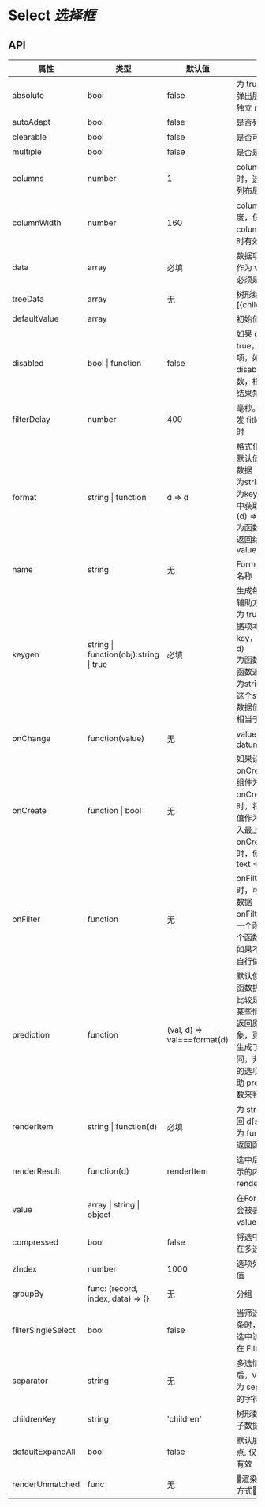 # Select *选择框*

<example />

## API

| 属性 | 类型 | 默认值 | 说明 |
| --- | --- | --- | --- |
| absolute | bool | false | 为 true 时，选项弹出层在 DOM 中独立 render |
| autoAdapt | bool | false | 是否列表自适应 |
| clearable | bool | false | 是否可清除值 |
| multiple | bool | false | 是否是多选 |
| columns | number | 1 | columns 大于 1 时，选项展示为多列布局模式 |
| columnWidth | number | 160 | column 单列宽度，仅在 columns 大于 1 时有效 |
| data | array | 必填 | 数据项，单条数据作为 value 的数据必须是唯一的 |
| treeData | array | 无 | 树形结构数据项，\[{children: []}\] |
| defaultValue | array | | 初始值 |
| disabled | bool \| function | false | 如果 disabled 为 true，禁用全部选项，如果 disabled 为函数，根据函数反回结果禁用选项 |
| filterDelay | number | 400 | 毫秒。用户输入触发 fitler 事件的延时 |
| format | string \| function | d => d | 格式化 value<br />默认值，返回原始数据<br />为string时，会作为key从原始数据中获取值，相当于 (d) => d[format]<br /> 为函数时，以函数返回结果作为 value |
| name | string | 无 | Form 存取数据的名称 |
| keygen | string \| function(obj):string \| true | 必填 | 生成每一项key的辅助方法<br />为 true 时，以数据项本身作为key，相当于 (d => d)<br />为函数时，使用此函数返回值<br />为string时，使用这个string对应的数据值。如 'id'，相当于 (d => d.id) |
| onChange | function(value) | 无 | value 为 datum.getValue() |
| onCreate | function \| bool | 无 | 如果设置了 onCreate 事件，组件为可输入状态<br />onCreate为函数时，将此函数返回值作为新的选项拆入最上方<br />onCreate为true时，使用默认函数 text => text |
| onFilter | function | 无 | onFilter 不为空时，可以输入过滤数据<br />onFilter 如果返回一个函数，使用这个函数做前端过滤<br />如果不返回，可以自行做后端过滤 |
| prediction | function | (val, d) => val===format(d) | 默认使用 format 函数执行的结果来比较是否匹配，在某些情况下（例如返回原始数据的对象，更新数据时，生成了一个值相同，非同一个对象的选项），需要借助 prediction 函数来判断是否匹配 |
| renderItem | string \| function(d) | 必填 | 为 string 时，返回 d\[string]<br />为 function 时，返回函数结果 |
| renderResult | function(d) | renderItem | 选中后在结果中显示的内容，默认和 renderItem 相同 |
| value | array \| string \| object | | 在Form中，value会被表单接管，value无效 |
| compressed | bool | false | 将选中值合并，只在多选模式下有效 |
| zIndex | number | 1000 | 选项列表 z-index 值 |
| groupBy | func: (record, index, data) => {} | 无 | 分组 | 
| filterSingleSelect | bool | false | 当筛选数据仅为一条时，失焦后直接选中该条数据。仅在 Filter 下有效。 |
| separator | string | 无 | 多选情况下设置后，value 会处理为 separator 分隔的字符串 |
| childrenKey | string | 'children' | 树形数据下，指定子数据的属性名 | 
| defaultExpandAll| bool | false | 默认展开全部子节点, 仅树形数据下有效 | 
| renderUnmatched | func | 无 | 渲染未匹配值的方式 |
